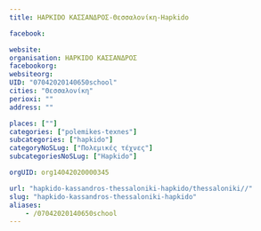 ```yaml
---
title: HAPKIDO ΚΑΣΣΑΝΔΡΟΣ-Θεσσαλονίκη-Hapkido

facebook:

website:
organisation: HAPKIDO ΚΑΣΣΑΝΔΡΟΣ
facebookorg:
websiteorg:
UID: "07042020140650school"
cities: "Θεσσαλονίκη"
perioxi: ""
address: ""

places: [""]
categories: ["polemikes-texnes"]
subcategories: ["hapkido"]
categoryNoSLug: ["Πολεμικές τέχνες"]
subcategoriesNoSLug: ["Hapkido"]

orgUID: org14042020000345

url: "hapkido-kassandros-thessaloniki-hapkido/thessaloniki//"
slug: "hapkido-kassandros-thessaloniki-hapkido"
aliases:
    - /07042020140650school
---
```





